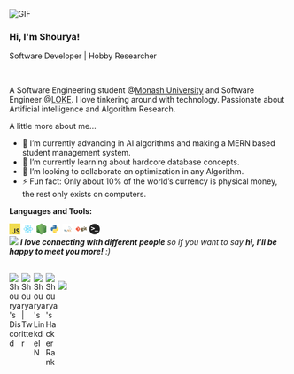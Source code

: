 <img height="300px" width="400px" alt="GIF" src = "https://media.giphy.com/media/FPbnShq1h1IS5FQyPD/giphy.gif">

### Hi, I'm Shourya! 

Software Developer | Hobby Researcher

<br/>

A Software Engineering student @[Monash University](https://www.monash.edu/) and Software Engineer @[LOKE](https://github.com/LOKE). I love tinkering around with technology. Passionate about Artificial intelligence and Algorithm Research.


 A little more about me...

- 🔭 I’m currently advancing in AI algorithms and making a MERN based student management system.  
- 🌱 I’m currently learning about hardcore database concepts.
- 👯 I’m looking to collaborate on optimization in any Algorithm.
- ⚡ Fun fact: Only about 10% of the world’s currency is physical money, the rest only exists on computers.



**Languages and Tools:**  

<code><img height="20" src="https://raw.githubusercontent.com/github/explore/80688e429a7d4ef2fca1e82350fe8e3517d3494d/topics/javascript/javascript.png"></code>
<code><img height="20" src="https://raw.githubusercontent.com/github/explore/80688e429a7d4ef2fca1e82350fe8e3517d3494d/topics/react/react.png"></code>
<code><img height="20" src="https://raw.githubusercontent.com/github/explore/80688e429a7d4ef2fca1e82350fe8e3517d3494d/topics/nodejs/nodejs.png"></code>
<code><img height="20" src="https://raw.githubusercontent.com/github/explore/80688e429a7d4ef2fca1e82350fe8e3517d3494d/topics/python/python.png"></code>
<code><img height="20" src="https://raw.githubusercontent.com/github/explore/80688e429a7d4ef2fca1e82350fe8e3517d3494d/topics/mysql/mysql.png"></code>
<code><img height="20" src="https://raw.githubusercontent.com/github/explore/80688e429a7d4ef2fca1e82350fe8e3517d3494d/topics/git/git.png"></code>
<code><img height="20" src="https://raw.githubusercontent.com/github/explore/80688e429a7d4ef2fca1e82350fe8e3517d3494d/topics/terminal/terminal.png"></code>
<br/>
<img src="https://media.giphy.com/media/LnQjpWaON8nhr21vNW/giphy.gif" width="60"> <em><b>I love connecting with different people</b> so if you want to say <b>hi, I'll be happy to meet you more!</b> :)</em>

<br/>

<a href="">
   <img align="left" alt="Shourya's Discord" width="22px" src="https://cdn.jsdelivr.net/npm/simple-icons@v3/icons/discord.svg" />
</a>
<a href="https://twitter.com/Shourya50280596">
  <img align="left" alt="Shourya | Twitter" width="22px" src="https://cdn.jsdelivr.net/npm/simple-icons@v3/icons/twitter.svg" />
</a>
<a href="https://www.linkedin.com/in/shourya-raj-132951186/">
  <img align="left" alt="Shourya's LinkdeIN" width="22px" src="https://cdn.jsdelivr.net/npm/simple-icons@v3/icons/linkedin.svg" />
</a>
<a href="https://www.hackerrank.com/shouryaraj543">
   <img align="left" alt="Shourya's HackerRank" width="22px" src="https://cdn.jsdelivr.net/npm/simple-icons@3.4.1/icons/hackerrank.svg" />
</a>

![](https://komarev.com/ghpvc/?username=shouryaraj&color=green)

<br />






